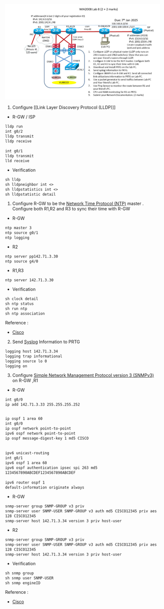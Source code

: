 ![Pasted image 20241217105935.png](../../images/Pasted%20image%2020241217105935.png)

1. Configure [[Link Layer Discovery Protocol (LLDP)]]

- R-GW / ISP

```
lldp run
int g0/2
lldp transmit
lldp receive

int g0/1
lldp transmit
lld receive
```
- Verification
```
sh lldp
sh lldpneighbor int <>
sh lldpstatistics int <>
sh lldpstatistic detail
```
1. Configure R-GW to be the [Network Time Protocol (NTP)](../../Others/Network%20Time%20Protocol%20(NTP).md) master . Configure both R1,R2 and R3 to sync their time with R-GW
- R-GW
```
ntp master 3
ntp source g0/1
ntp logging
```

- R2
```
ntp server pp142.71.3.30
ntp source g4/0
```

- R1,R3

```
ntp server 142.71.3.30
```

- Verification
```
sh clock detail
sh ntp status
sh run ntp
sh ntp association
```

Reference :
- [Cisco ](https://www.cisco.com/c/en/us/td/docs/switches/datacenter/nexus5500/sw/system_management/7x/b_5500_System_Mgmt_Config_7x/configuring_ntp.pdf)

2. Send [Syslog](../../Others/Syslog.md) Information to PRTG

```
logging host 142.71.3.34
logging trap informational
logging source lo 0
logging on

```

3. Configure [Simple Network Management Protocol version 3 (SNMPv3)](../../Others/Simple%20Network%20Management%20Protocol%20version%203%20(SNMPv3).md) on R-GW ,R1

- R-GW
```
int g0/0
ip add 142.71.3.33 255.255.255.252 
 
```

```
ip ospf 1 area 60
int g0/0
ip ospf network point-to-point
ipv6 ospf network point-to-point
ip ospf message-digest-key 1 md5 CISCO


ipv6 unicast-routing
int g0/1
ipv6 ospf 1 area 60
ipv6 ospf authentication ipsec spi 263 md5 1234567890ABCDEF1234567890ABCDEF

ipv6 router ospf 1
default-information originate always
```

- R-GW 
```
snmp-server group SNMP-GROUP v3 priv
snmp-server user SNMP-USER SNMP-GROUP v3 auth md5 CISCO12345 priv aes 128 CISCO12345
snmp-server host 142.71.3.34 version 3 priv host-user
```

- R2
```
snmp-server group SNMP-GROUP v3 priv
snmp-server user SNMP-USER SNMP-GROUP v3 auth md5 CISCO12345 priv aes 128 CISCO12345
snmp-server host 142.71.3.34 version 3 priv host-user
```

- Verification 
```
sh snmp group
sh snmp user SNMP-USER
sh snmp engineID
```

Reference :
- [Cisco](https://www.cisco.com/c/en/us/support/docs/ip/simple-network-management-protocol-snmp/7282-12.html)
